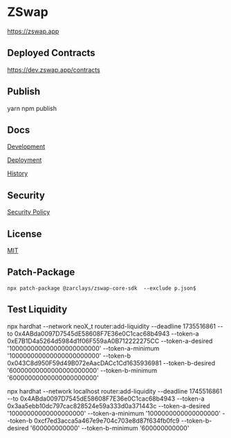 # ZSwap

https://zswap.app

## Deployed Contracts

https://dev.zswap.app/contracts

## Publish
yarn npm publish

## Docs

[Development](docs/DEVELOPMENT.md)

[Deployment](docs/DEPLOYMENT.md)

[History](docs/HISTORY.md)

## Security

[Security Policy](SECURITY.md)

## License

[MIT](LICENSE.txt)



## Patch-Package
`npx patch-package @zarclays/zswap-core-sdk  --exclude p.json$`


## Test Liquidity


npx hardhat --network neoX_t  router:add-liquidity --deadline 1735516861  --to 0x4ABda0097D7545dE58608F7E36e0C1cac68b4943 --token-a 0xE7B1D4a5264d5984d1f06F559aA0B712222275CC --token-a-desired '100000000000000000000000' --token-a-minimum '100000000000000000000000' --token-b 0x043C8d950F59d49B072eAacDACc1Cd1635936981 --token-b-desired '60000000000000000000000' --token-b-minimum '60000000000000000000000'

npx hardhat --network localhost  router:add-liquidity --deadline 1745516861  --to 0x4ABda0097D7545dE58608F7E36e0C1cac68b4943 --token-a 0x3aa5ebb10dc797cac828524e59a333d0a371443c --token-a-desired '10000000000000000000' --token-a-minimum '1000000000000000000' --token-b 0xcf7ed3acca5a467e9e704c703e8d87f634fb0fc9 --token-b-desired '600000000000' --token-b-minimum '600000000000'

